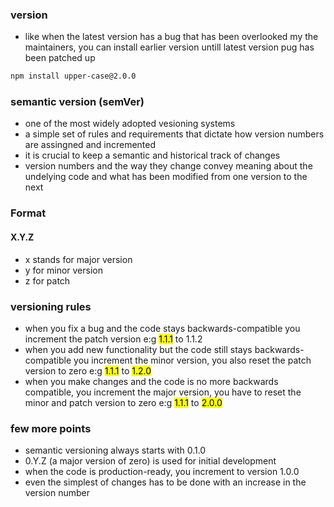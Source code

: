 ### version
- like when the latest version has a bug that has been overlooked my the maintainers, you can install earlier version untill latest version pug has been patched up
```bash
npm install upper-case@2.0.0
```

### semantic version (semVer)
- one of the most widely adopted vesioning systems
- a simple set of rules and requirements that dictate how version numbers are assingned and incremented
- it is crucial to keep a semantic and historical track of changes
- version numbers and the way they change convey meaning about the undelying code and what has been modified from one version to the next

### Format
#### X.Y.Z
- x stands for major version
- y for minor version
- z for patch

### versioning rules
- when you fix a bug and the code stays backwards-compatible you increment the patch version e:g <mark>1.1.1</mark> to <makr>1.1.2</mark>
- when you add new functionality but the code still stays backwards-compatible you increment the minor version, you also reset the patch version to zero e:g <mark>1.1.1</mark> to <mark>1.2.0</mark>
- when you make changes and the code is no more backwards compatible, you increment the major version, you have to reset the minor and patch version to zero e:g <mark>1.1.1</mark> to <mark>2.0.0</mark>

### few more points
- semantic versioning always starts with 0.1.0
- 0.Y.Z (a major version of zero) is used for initial development
- when the code is production-ready, you increment to version 1.0.0
- even the simplest of changes has to be done with an increase  in the version number
